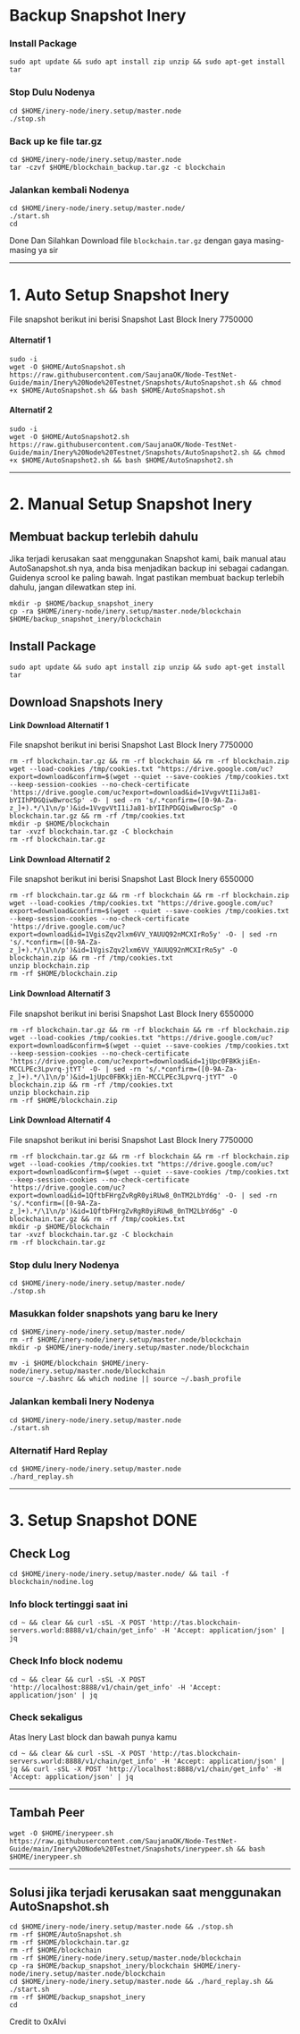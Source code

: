 # Backup Snapshot Inery
### Install Package
```
sudo apt update && sudo apt install zip unzip && sudo apt-get install tar

```
### Stop Dulu Nodenya
```
cd $HOME/inery-node/inery.setup/master.node
./stop.sh
```
### Back up ke file tar.gz
```
cd $HOME/inery-node/inery.setup/master.node
tar -czvf $HOME/blockchain_backup.tar.gz -c blockchain
```
### Jalankan kembali Nodenya
```
cd $HOME/inery-node/inery.setup/master.node/
./start.sh
cd
```
Done Dan Silahkan Download file `blockchain.tar.gz` dengan gaya masing-masing ya sir
___________________________________
# 1. Auto Setup Snapshot Inery
File snapshot berikut ini berisi Snapshot Last Block Inery 7750000
#### Alternatif 1
```
sudo -i
wget -O $HOME/AutoSnapshot.sh https://raw.githubusercontent.com/SaujanaOK/Node-TestNet-Guide/main/Inery%20Node%20Testnet/Snapshots/AutoSnapshot.sh && chmod +x $HOME/AutoSnapshot.sh && bash $HOME/AutoSnapshot.sh
```
#### Alternatif 2
```
sudo -i
wget -O $HOME/AutoSnapshot2.sh https://raw.githubusercontent.com/SaujanaOK/Node-TestNet-Guide/main/Inery%20Node%20Testnet/Snapshots/AutoSnapshot2.sh && chmod +x $HOME/AutoSnapshot2.sh && bash $HOME/AutoSnapshot2.sh
```

___________________________________
# 2. Manual Setup Snapshot Inery
## Membuat backup terlebih dahulu
Jika terjadi kerusakan saat menggunakan Snapshot kami, baik manual atau AutoSanapshot.sh nya, anda bisa menjadikan backup ini sebagai cadangan. Guidenya scrool ke paling bawah. Ingat pastikan membuat backup terlebih dahulu, jangan dilewatkan step ini.
```
mkdir -p $HOME/backup_snapshot_inery
cp -ra $HOME/inery-node/inery.setup/master.node/blockchain $HOME/backup_snapshot_inery/blockchain
```
## Install Package
```
sudo apt update && sudo apt install zip unzip && sudo apt-get install tar
```
## Download Snapshots Inery
#### Link Download Alternatif 1
File snapshot berikut ini berisi Snapshot Last Block Inery 7750000
```
rm -rf blockchain.tar.gz && rm -rf blockchain && rm -rf blockchain.zip
wget --load-cookies /tmp/cookies.txt "https://drive.google.com/uc?export=download&confirm=$(wget --quiet --save-cookies /tmp/cookies.txt --keep-session-cookies --no-check-certificate 'https://drive.google.com/uc?export=download&id=1VvgvVtI1iJa81-bYIIhPDGQiwBwrocSp' -O- | sed -rn 's/.*confirm=([0-9A-Za-z_]+).*/\1\n/p')&id=1VvgvVtI1iJa81-bYIIhPDGQiwBwrocSp" -O blockchain.tar.gz && rm -rf /tmp/cookies.txt
mkdir -p $HOME/blockchain
tar -xvzf blockchain.tar.gz -C blockchain
rm -rf blockchain.tar.gz
```
#### Link Download Alternatif 2
File snapshot berikut ini berisi Snapshot Last Block Inery 6550000
```
rm -rf blockchain.tar.gz && rm -rf blockchain && rm -rf blockchain.zip
wget --load-cookies /tmp/cookies.txt "https://drive.google.com/uc?export=download&confirm=$(wget --quiet --save-cookies /tmp/cookies.txt --keep-session-cookies --no-check-certificate 'https://drive.google.com/uc?export=download&id=1VgisZqv2lxm6VV_YAUUQ92nMCXIrRo5y' -O- | sed -rn 's/.*confirm=([0-9A-Za-z_]+).*/\1\n/p')&id=1VgisZqv2lxm6VV_YAUUQ92nMCXIrRo5y" -O blockchain.zip && rm -rf /tmp/cookies.txt
unzip blockchain.zip 
rm -rf $HOME/blockchain.zip
```
#### Link Download Alternatif 3
File snapshot berikut ini berisi Snapshot Last Block Inery 6550000
```
rm -rf blockchain.tar.gz && rm -rf blockchain && rm -rf blockchain.zip
wget --load-cookies /tmp/cookies.txt "https://drive.google.com/uc?export=download&confirm=$(wget --quiet --save-cookies /tmp/cookies.txt --keep-session-cookies --no-check-certificate 'https://drive.google.com/uc?export=download&id=1jUpc0FBKkjiEn-MCCLPEc3Lpvrq-jtYT' -O- | sed -rn 's/.*confirm=([0-9A-Za-z_]+).*/\1\n/p')&id=1jUpc0FBKkjiEn-MCCLPEc3Lpvrq-jtYT" -O blockchain.zip && rm -rf /tmp/cookies.txt
unzip blockchain.zip 
rm -rf $HOME/blockchain.zip
```
#### Link Download Alternatif 4
File snapshot berikut ini berisi Snapshot Last Block Inery 7750000
```
rm -rf blockchain.tar.gz && rm -rf blockchain && rm -rf blockchain.zip
wget --load-cookies /tmp/cookies.txt "https://drive.google.com/uc?export=download&confirm=$(wget --quiet --save-cookies /tmp/cookies.txt --keep-session-cookies --no-check-certificate 'https://drive.google.com/uc?export=download&id=1QftbFHrgZvRgR0yiRUw8_0nTM2LbYd6g' -O- | sed -rn 's/.*confirm=([0-9A-Za-z_]+).*/\1\n/p')&id=1QftbFHrgZvRgR0yiRUw8_0nTM2LbYd6g" -O blockchain.tar.gz && rm -rf /tmp/cookies.txt
mkdir -p $HOME/blockchain
tar -xvzf blockchain.tar.gz -C blockchain
rm -rf blockchain.tar.gz
```

### Stop dulu Inery Nodenya
```
cd $HOME/inery-node/inery.setup/master.node/
./stop.sh
```
### Masukkan folder snapshots yang baru ke Inery
```
cd $HOME/inery-node/inery.setup/master.node/
rm -rf $HOME/inery-node/inery.setup/master.node/blockchain
mkdir -p $HOME/inery-node/inery.setup/master.node/blockchain
```
```
mv -i $HOME/blockchain $HOME/inery-node/inery.setup/master.node/blockchain
source ~/.bashrc && which nodine || source ~/.bash_profile
```

### Jalankan kembali Inery Nodenya
```
cd $HOME/inery-node/inery.setup/master.node
./start.sh
```
### Alternatif Hard Replay
```
cd $HOME/inery-node/inery.setup/master.node
./hard_replay.sh
```
___________________________________
# 3. Setup Snapshot DONE

## Check Log
```
cd $HOME/inery-node/inery.setup/master.node/ && tail -f blockchain/nodine.log
```
### Info block tertinggi saat ini
```
cd ~ && clear && curl -sSL -X POST 'http://tas.blockchain-servers.world:8888/v1/chain/get_info' -H 'Accept: application/json' | jq
```
### Check Info block nodemu
```
cd ~ && clear && curl -sSL -X POST 'http://localhost:8888/v1/chain/get_info' -H 'Accept: application/json' | jq
```
### Check sekaligus
Atas Inery Last block dan bawah punya kamu
```
cd ~ && clear && curl -sSL -X POST 'http://tas.blockchain-servers.world:8888/v1/chain/get_info' -H 'Accept: application/json' | jq && curl -sSL -X POST 'http://localhost:8888/v1/chain/get_info' -H 'Accept: application/json' | jq
```
___________________________________

## Tambah Peer
```
wget -O $HOME/inerypeer.sh https://raw.githubusercontent.com/SaujanaOK/Node-TestNet-Guide/main/Inery%20Node%20Testnet/Snapshots/inerypeer.sh && bash $HOME/inerypeer.sh
```
___________________________________

## Solusi jika terjadi kerusakan saat menggunakan AutoSnapshot.sh
```
cd $HOME/inery-node/inery.setup/master.node && ./stop.sh
rm -rf $HOME/AutoSnapshot.sh
rm -rf $HOME/blockchain.tar.gz
rm -rf $HOME/blockchain
rm -rf $HOME/inery-node/inery.setup/master.node/blockchain
cp -ra $HOME/backup_snapshot_inery/blockchain $HOME/inery-node/inery.setup/master.node/blockchain
cd $HOME/inery-node/inery.setup/master.node && ./hard_replay.sh && ./start.sh
rm -rf $HOME/backup_snapshot_inery
cd
```

Credit to 0xAlvi
